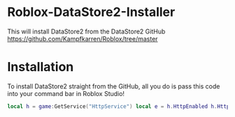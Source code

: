 # Roblox-DataStore2-Installer
This will install DataStore2 from the DataStore2 GitHub
https://github.com/Kampfkarren/Roblox/tree/master
# Installation
To install DataStore2 straight from the GitHub, all you do is pass this code into your command bar in Roblox Studio!
```lua
local h = game:GetService("HttpService") local e = h.HttpEnabled h.HttpEnabled = true loadstring(h:GetAsync("https://raw.githubusercontent.com/jackprogramsjp/Roblox-DataStore2-Installer/master/Install.lua"))() if e == false then h.HttpEnabled = false end
```
